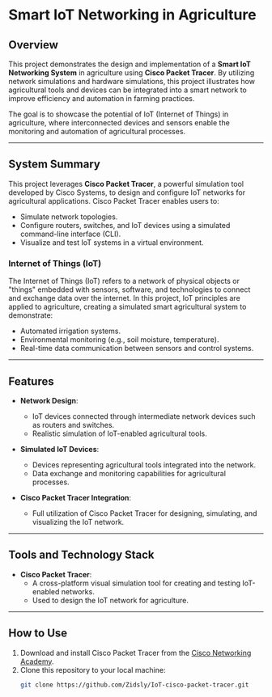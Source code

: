 # Smart IoT Networking in Agriculture

## Overview
This project demonstrates the design and implementation of a **Smart IoT Networking System** in agriculture using **Cisco Packet Tracer**. By utilizing network simulations and hardware simulations, this project illustrates how agricultural tools and devices can be integrated into a smart network to improve efficiency and automation in farming practices.

The goal is to showcase the potential of IoT (Internet of Things) in agriculture, where interconnected devices and sensors enable the monitoring and automation of agricultural processes.

---

## System Summary
This project leverages **Cisco Packet Tracer**, a powerful simulation tool developed by Cisco Systems, to design and configure IoT networks for agricultural applications. Cisco Packet Tracer enables users to:
- Simulate network topologies.
- Configure routers, switches, and IoT devices using a simulated command-line interface (CLI).
- Visualize and test IoT systems in a virtual environment.

### Internet of Things (IoT)
The Internet of Things (IoT) refers to a network of physical objects or "things" embedded with sensors, software, and technologies to connect and exchange data over the internet. In this project, IoT principles are applied to agriculture, creating a simulated smart agricultural system to demonstrate:
- Automated irrigation systems.
- Environmental monitoring (e.g., soil moisture, temperature).
- Real-time data communication between sensors and control systems.

---

## Features
- **Network Design**:
  - IoT devices connected through intermediate network devices such as routers and switches.
  - Realistic simulation of IoT-enabled agricultural tools.

- **Simulated IoT Devices**:
  - Devices representing agricultural tools integrated into the network.
  - Data exchange and monitoring capabilities for agricultural processes.

- **Cisco Packet Tracer Integration**:
  - Full utilization of Cisco Packet Tracer for designing, simulating, and visualizing the IoT network.

---

## Tools and Technology Stack
- **Cisco Packet Tracer**:
  - A cross-platform visual simulation tool for creating and testing IoT-enabled networks.
  - Used to design the IoT network for agriculture.

---

## How to Use
1. Download and install Cisco Packet Tracer from the [Cisco Networking Academy](https://www.netacad.com/).
2. Clone this repository to your local machine:
   ```bash
   git clone https://github.com/Zidsly/IoT-cisco-packet-tracer.git
